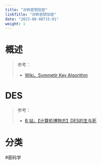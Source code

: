 ```yaml
---
title: "对称密钥加密"
linkTitle: "对称密钥加密"
date: "2023-08-08T15:01"
weight: 1
---
```


# 概述

> 参考：
> 
> -  [Wiki，Symmetir Key Algorithm](https://en.wikipedia.org/wiki/Symmetric-key_algorithm)

# DES

> 参考：
> 
> - [B 站，【计算机博物志】DES的生与死](https://www.bilibili.com/video/BV1qW4y1L7tN)

# 分类

#密码学